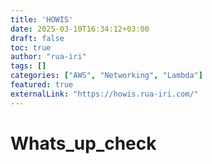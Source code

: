 ```yaml
---
title: 'HOWIS'
date: 2025-03-10T16:34:12+03:00
draft: false
toc: true
author: "rua-iri"
tags: []
categories: ["AWS", "Networking", "Lambda"]
featured: true
externalLink: "https://howis.rua-iri.com/"
---
```


# Whats_up_check
